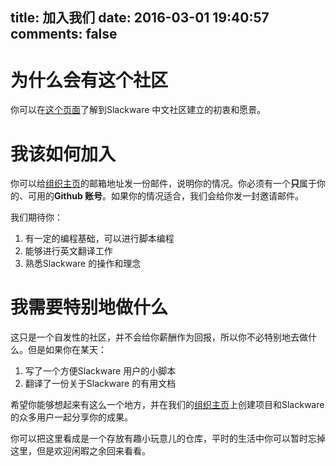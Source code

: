 title: 加入我们
date: 2016-03-01 19:40:57
comments: false
---

# 为什么会有这个社区

你可以在[这个页面][ID-ABOUT]了解到Slackware 中文社区建立的初衷和愿景。

[ID-ABOUT]: /About "为什么会有这个社区"

# 我该如何加入

你可以给[组织主页][ID-GITHUB]的邮箱地址发一份邮件，说明你的情况。你必须有一个**只**属于你的、可用的**Github 账号**。如果你的情况适合，我们会给你发一封邀请邮件。

我们期待你：

1. 有一定的编程基础，可以进行脚本编程
2. 能够进行英文翻译工作
3. 熟悉Slackware 的操作和理念

# 我需要特别地做什么

这只是一个自发性的社区，并不会给你薪酬作为回报，所以你不必特别地去做什么。但是如果你在某天：

1. 写了一个方便Slackware 用户的小脚本
2. 翻译了一份关于Slackware 的有用文档

希望你能够想起来有这么一个地方，并在我们的[组织主页][ID-GITHUB]上创建项目和Slackware 的众多用户一起分享你的成果。

你可以把这里看成是一个存放有趣小玩意儿的仓库，平时的生活中你可以暂时忘掉这里，但是欢迎闲暇之余回来看看。

[ID-GITHUB]: https://github.com/slackwarecn "访问Github 组织主页"

